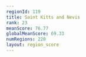 ```yaml
---
regionId: 119
title: Saint Kitts and Nevis
rank: 23
meanScore: 76.77
globalMeanScore: 69.33
numRegions: 220
layout: region_score
---
```


